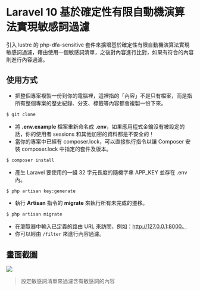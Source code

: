 # Laravel 10 基於確定性有限自動機演算法實現敏感詞過濾

引入 lustre 的 php-dfa-sensitive 套件來擴增基於確定性有限自動機演算法實現敏感詞過濾，藉由使用一個敏感詞清單，之後對內容進行比對，如果有符合的內容則進行內容過濾。

## 使用方式
- 把整個專案複製一份到你的電腦裡，這裡指的「內容」不是只有檔案，而是指所有整個專案的歷史紀錄、分支、標籤等內容都會複製一份下來。
```sh
$ git clone
```
- 將 __.env.example__ 檔案重新命名成 __.env__，如果應用程式金鑰沒有被設定的話，你的使用者 sessions 和其他加密的資料都是不安全的！
- 當你的專案中已經有 composer.lock，可以直接執行指令以讓 Composer 安裝 composer.lock 中指定的套件及版本。
```sh
$ composer install
```
- 產生 Laravel 要使用的一組 32 字元長度的隨機字串 APP_KEY 並存在 .env 內。
```sh
$ php artisan key:generate
```
- 執行 __Artisan__ 指令的 __migrate__ 來執行所有未完成的遷移。
```sh
$ php artisan migrate
```
- 在瀏覽器中輸入已定義的路由 URL 來訪問，例如：http://127.0.0.1:8000。
- 你可以經由 `/filter` 來進行內容過濾。

## 畫面截圖
![](https://i.imgur.com/0RONfeE.png)
> 設定敏感詞清單來過濾含有敏感詞的內容